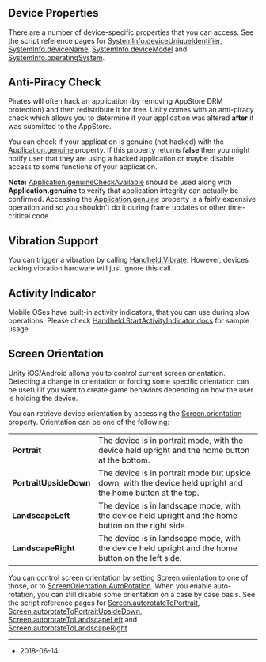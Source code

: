 #

Device Properties
-----------------

There are a number of device-specific properties that you can access. See the script reference pages for [SystemInfo.deviceUniqueIdentifier](ScriptRef:SystemInfo-deviceUniqueIdentifier.html), [SystemInfo.deviceName](ScriptRef:SystemInfo-deviceName.html), [SystemInfo.deviceModel](ScriptRef:SystemInfo-deviceModel.html) and [SystemInfo.operatingSystem](ScriptRef:SystemInfo-operatingSystem.html).


Anti-Piracy Check
-----------------

Pirates will often hack an application (by removing AppStore DRM protection) and then redistribute it for free. Unity comes with an anti-piracy check which allows you to determine if your application was altered **after** it was submitted to the AppStore.

You can check if your application is genuine (not hacked) with the [Application.genuine](ScriptRef:Application-genuine.html) property. If this property returns __false__ then you might notify user that they are using a hacked application or maybe disable access to some functions of your application.

**Note:** [Application.genuineCheckAvailable](ScriptRef:Application-genuineCheckAvailable.html) should be used along with __Application.genuine__ to verify that application integrity can actually be confirmed. Accessing the [Application.genuine](ScriptRef:Application-genuine.html) property is a fairly expensive operation and so you shouldn't do it during frame updates or other time-critical code.

Vibration Support
-----------------

You can trigger a vibration by calling [Handheld.Vibrate](ScriptRef:Handheld.Vibrate.html). However, devices lacking vibration hardware will just ignore this call.

Activity Indicator
------------------

Mobile OSes have built-in activity indicators, that you can use during slow operations. Please check [Handheld.StartActivityIndicator docs](ScriptRef:Handheld.StartActivityIndicator.html) for sample usage.

Screen Orientation
------------------

Unity iOS/Android allows you to control current screen orientation. Detecting a change in orientation or forcing some specific orientation can be useful if you want to create game behaviors depending on how the user is holding the device.

You can retrieve device orientation by accessing the [Screen.orientation](ScriptRef:Screen-orientation.html) property. Orientation can be one of the following:

| | |
|:---|:---|
|__Portrait__ |The device is in portrait mode, with the device held upright and the home button at the bottom.|
|__PortraitUpsideDown__ |The device is in portrait mode but upside down, with the device held upright and the home button at the top.|
|__LandscapeLeft__ |The device is in landscape mode, with the device held upright and the home button on the right side.|
|__LandscapeRight__ |The device is in landscape mode, with the device held upright and the home button on the left side.|

You can control screen orientation by setting [Screen.orientation](ScriptRef:Screen-orientation.html) to one of those, or to [ScreenOrientation.AutoRotation](ScriptRef:ScreenOrientation.AutoRotation.html).
When you enable auto-rotation, you can still disable some orientation on a case by case basis. See the script reference pages for [Screen.autorotateToPortrait](ScriptRef:Screen-autorotateToPortrait.html), [Screen.autorotateToPortraitUpsideDown](ScriptRef:Screen-autorotateToPortraitUpsideDown.html), [Screen.autorotateToLandscapeLeft](ScriptRef:Screen-autorotateToLandscapeLeft.html) and [Screen.autorotateToLandscapeRight](ScriptRef:Screen-autorotateToLandscapeRight.html)

---
* <span class="page-edit">2018-06-14 <!-- include IncludeTextAmendPageSomeEdit --></span>
